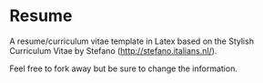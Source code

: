 Resume
======
A resume/curriculum vitae template in Latex based on the 
Stylish Curriculum Vitae by Stefano (http://stefano.italians.nl/). 

Feel free to fork away but be sure to change the information.
